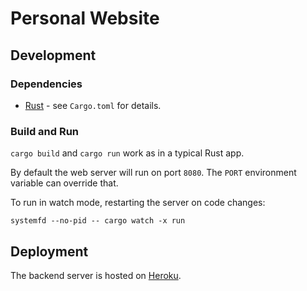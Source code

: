 Personal Website
===

## Development

### Dependencies

* [Rust](https://www.rust-lang.org/) - see `Cargo.toml` for details.

### Build and Run

`cargo build` and `cargo run` work as in a typical Rust app.

By default the web server will run on port `8080`.
The `PORT` environment variable can override that.

To run in watch mode, restarting the server on code changes:
```
systemfd --no-pid -- cargo watch -x run
```

## Deployment

The backend server is hosted on [Heroku](https://www.heroku.com/).
